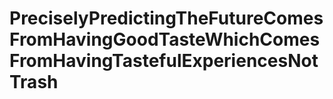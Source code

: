 # PreciselyPredictingTheFutureComesFromHavingGoodTasteWhichComesFromHavingTastefulExperiencesNotTrash